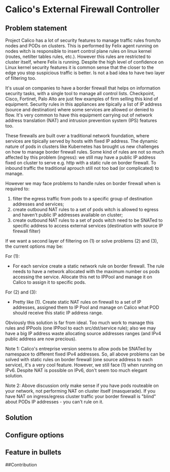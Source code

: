 
# Calico's External Firewall Controller 


## Problem statement
Project Calico has a lot of security features to manage traffic rules from/to nodes and PODs on clusters. This is performed by Felix agent running on nodes witch is responsible to insert control plane rules on linux kernel (routes, netilter tables rules, etc.). However this rules are restricted to cluster itself, where Felix is running. Despite the high level of confidence on Linux kernel security features it is common sense that the closer to the edge you stop suspicious traffic is better. Is not a bad idea to have two layer of filtering too.

It's usual on companies to have a border firewall that helps on information security tasks, with a single tool to manage all control lists. Checkpoint, Cisco, Fortinet, Palo Alto are just few examples of firm selling this kind of equipment. Security rules in this appliances are tipically a list of IP address (source and destination) where some services are allowed or denied to flow. It's very common to have this equipment carrying out of network address translation (NAT) and intrusion prevention system (IPS) features too. 

These firewalls are built over a traditional network foundation, where services are tipically served by hosts with fixed IP address. The dynamic nature of pods in clusters like Kubernetes has brought us new challenges on how to manage border firewall rules. Some kind of rules are not so much affected by this problem (ingress): we still may have a public IP address fixed on cluster to serve e.g. http with a static rule on border firewall. To inbound traffic the traditional aprouch still not too bad (or complicated) to manage. 

However we may face problems to handle rules on border firewall when is required to:

1. filter the egress traffic from pods to a specific group of destination addresses and services; 
2. create outbound NAT rules to a set of pods witch is allowed to egress and haven't public IP addresses available on cluster;
3. create outbound NAT rules to a set of pods witch need to be SNATed to specific address to access external services (destination with source IP firewall filter)


If we want a second layer of filtering on (1) or solve problems (2) and (3), the current options may be:

For (1):
 - For each service create a static network rule on border firewall. The rule needs to have a network allocated with the maximum number os pods accessing the service. Allocate this net to IPPool and manage it on Calico to assign it to specific pods.

For (2) and (3):
 - Pretty like (1). Create static NAT rules on firewall to a set of IP addresses, assigned them to IP Pool and manage on Calico what POD should receive this static IP address range.


Obviously this solution is far from ideal. Too much work to manage this rules and IPPools (one IPPool to each src/dst/service rule); also we may have a big IP address waste allocating source addresses ranges (and IPv4 public address are now precious).


Note 1: Calico's entreprise version seems to allow pods be SNATed by namespace to different fixed IPv4 addresses. So, all above problems can be solved with static rules on border firewall (one source address to each service), it's a very cool feature. However, we still face (1) when running on IPv6. Despite NAT is possible on IPv6, don't seem too much elegant solution.

Note 2: Above discussion only make sense if you have pods routeable on your network, not performing NAT on cluster itself (masquerade). If you have NAT on ingress/egress cluster traffic your border firewall is "blind" about PODs IP addresses - you can't rule on it.


## Solution


## Configure options

## Feature in bullets


##Contribution

